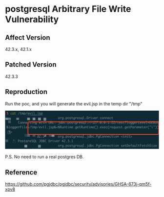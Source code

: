 # postgresql Arbitrary File Write Vulnerability

## Affect Version

42.3.x, 42.1.x

## Patched Version

42.3.3

## Reproduction

Run the poc, and you will generate the evil.jsp in the temp dir "/tmp" 

![](image/1.png)

P.S. No need to run a real postgres DB.

## Reference

https://github.com/pgjdbc/pgjdbc/security/advisories/GHSA-673j-qm5f-xpv8